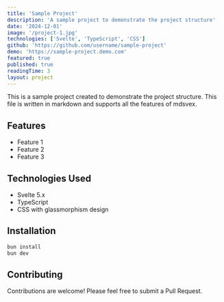 ```yaml
---
title: 'Sample Project'
description: 'A sample project to demonstrate the project structure'
date: '2024-12-01'
image: '/project-1.jpg'
technologies: ['Svelte', 'TypeScript', 'CSS']
github: 'https://github.com/username/sample-project'
demo: 'https://sample-project.demo.com'
featured: true
published: true
readingTime: 3
layout: project
---
```


This is a sample project created to demonstrate the project structure. This file is written in markdown and supports all the features of mdsvex.

## Features

- Feature 1
- Feature 2
- Feature 3

## Technologies Used

- Svelte 5.x
- TypeScript
- CSS with glassmorphism design

## Installation

```bash
bun install
bun dev
```

## Contributing

Contributions are welcome! Please feel free to submit a Pull Request.
